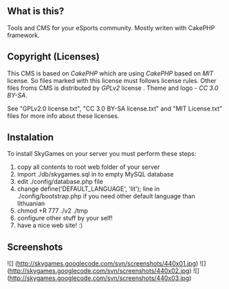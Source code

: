  What is this?
----------------------------------------------
 Tools and CMS for your eSports community. Mostly writen with CakePHP framework.

 Copyright (Licenses)
----------------------------------------------
 This CMS is based on *CakePHP* which are using *CakePHP* based on *MIT* license. So files marked with this license must follows license rules. Other files froms CMS is distributed by *GPLv2* license .  Theme and logo - *CC 3.0 BY-SA*.

 See "GPLv2.0 license.txt", "CC 3.0 BY-SA license.txt" and "MIT License.txt" files for more info about these licenses.

 Instalation
----------------------------------------------
To install SkyGames on your server you must perform these steps:
 1. copy all contents to root web folder of your server
 2. import ./db/skygames.sql in to empty MySQL database
 3. edit ./config/database.php file
 4. change define('DEFAULT_LANGUAGE', 'lit'); line in ./config/bootstrap.php if you need other default language than lithuanian
 5. chmod +R 777 ./v2 ./tmp 
 6. configure other stuff by your self!
 7. have a nice web site! :)

 Screenshots
----------------------------------------------
![] (http://skygames.googlecode.com/svn/screenshots/440x01.jpg)
![] (http://skygames.googlecode.com/svn/screenshots/440x02.jpg)
![] (http://skygames.googlecode.com/svn/screenshots/440x03.jpg)
